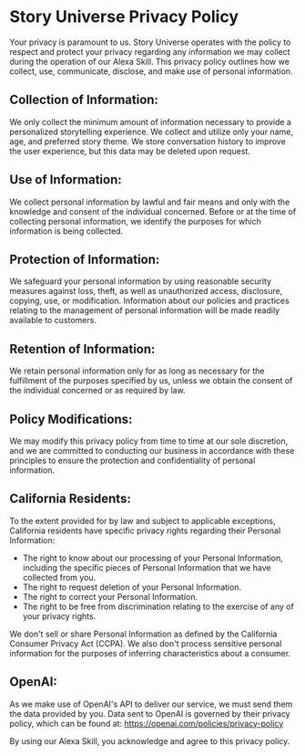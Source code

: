 <h1>Story Universe Privacy Policy</h1>

<p>Your privacy is paramount to us. Story Universe operates with the policy to respect and protect your privacy regarding any information we may collect during the operation of our Alexa Skill. This privacy policy outlines how we collect, use, communicate, disclose, and make use of personal information.</p>

<h2>Collection of Information:</h2>

<p>We only collect the minimum amount of information necessary to provide a personalized storytelling experience. We collect and utilize only your name, age, and preferred story theme. We store conversation history to improve the user experience, but this data may be deleted upon request.</p>

<h2>Use of Information:</h2>

<p>We collect personal information by lawful and fair means and only with the knowledge and consent of the individual concerned. Before or at the time of collecting personal information, we identify the purposes for which information is being collected.</p>

<h2>Protection of Information:</h2>

<p>We safeguard your personal information by using reasonable security measures against loss, theft, as well as unauthorized access, disclosure, copying, use, or modification. Information about our policies and practices relating to the management of personal information will be made readily available to customers.</p>

<h2>Retention of Information:</h2>

<p>We retain personal information only for as long as necessary for the fulfillment of the purposes specified by us, unless we obtain the consent of the individual concerned or as required by law.</p>

<h2>Policy Modifications:</h2>

<p>We may modify this privacy policy from time to time at our sole discretion, and we are committed to conducting our business in accordance with these principles to ensure the protection and confidentiality of personal information.</p>

<h2>California Residents:</h2>

<p>To the extent provided for by law and subject to applicable exceptions, California residents have specific privacy rights regarding their Personal Information:</p>

<ul>
<li>The right to know about our processing of your Personal Information, including the specific pieces of Personal Information that we have collected from you.</li>
<li>The right to request deletion of your Personal Information.</li>
<li>The right to correct your Personal Information.</li>
<li>The right to be free from discrimination relating to the exercise of any of your privacy rights.</li>
</ul>

<p>We don't sell or share Personal Information as defined by the California Consumer Privacy Act (CCPA). We also don't process sensitive personal information for the purposes of inferring characteristics about a consumer.</p>

<h2>OpenAI:</h2>

<p>As we make use of OpenAI's API to deliver our service, we must send them the data provided by you. Data sent to OpenAI is governed by their privacy policy, which can be found at: <a href="https://openai.com/policies/privacy-policy" target="_blank">https://openai.com/policies/privacy-policy</a></p>

<p>By using our Alexa Skill, you acknowledge and agree to this privacy policy.</p>
